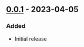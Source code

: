 ## [0.0.1] - 2023-04-05
### Added
- Initial release

[0.0.1]: https://github.com/f3ath/iregexp/releases/tag/0.0.1